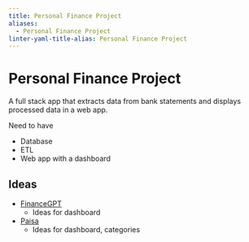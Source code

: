 ```yaml
---
title: Personal Finance Project
aliases:
  - Personal Finance Project
linter-yaml-title-alias: Personal Finance Project
---
```


# Personal Finance Project

A full stack app that extracts data from bank statements and displays processed data in a web app.

Need to have

- Database
- ETL
- Web app with a dashboard

## Ideas

- [FinanceGPT](https://finance-demo.saleem.dev/login)
	- Ideas for dashboard
- [Paisa](https://paisa.fyi/)
	- Ideas for dashboard, categories
